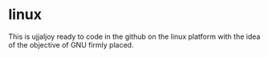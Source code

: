 # linux
This is ujjaljoy ready to code in the github on the linux platform with the idea of the objective of GNU firmly placed.
